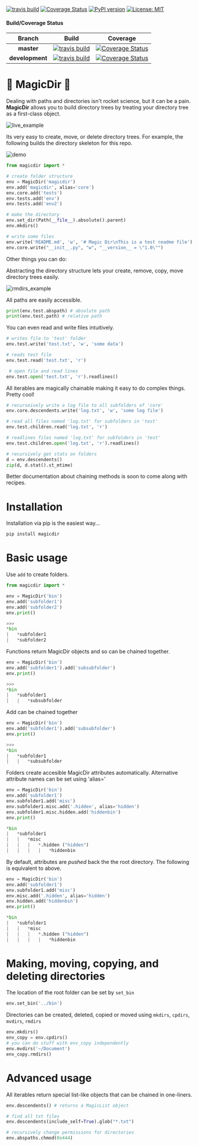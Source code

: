 [![travis build](https://img.shields.io/travis/jvrana/magicdir.svg)](https://travis-ci.org/jvrana/magicdir)
[![Coverage Status](https://coveralls.io/repos/github/jvrana/magicdir/badge.svg?branch=master)](https://coveralls.io/github/jvrana/magicdir?branch=master)
[![PyPI version](https://badge.fury.io/py/REPO.svg)](https://badge.fury.io/py/REPO)
[![License: MIT](https://img.shields.io/badge/License-MIT-yellow.svg)](https://opensource.org/licenses/MIT)


#### Build/Coverage Status
Branch | Build | Coverage
:---: | :---: | :---:
**master** | [![travis build](https://img.shields.io/travis/jvrana/magicdir/master.svg)](https://travis-ci.org/jvrana/magicdir/master) | [![Coverage Status](https://coveralls.io/repos/github/jvrana/magicdir/badge.svg?branch=master)](https://coveralls.io/github/jvrana/magicdir?branch=master)
**development** | [![travis build](https://img.shields.io/travis/jvrana/magicdir/development.svg)](https://travis-ci.org/jvrana/magicdir/development) | [![Coverage Status](https://coveralls.io/repos/github/jvrana/magicdir/badge.svg?branch=development)](https://coveralls.io/github/jvrana/magicdir?branch=development)

# 📁 MagicDir 📁

Dealing with paths and directories isn't rocket science, but it can be a pain. **MagicDir** allows you to build directory trees by treating
your directory tree as a first-class object.

![live_example](images/magicdir_example.gif?raw=true)

Its very easy to create, move, or delete directory trees. For example, the following builds the directory
skeleton for this repo.

![demo](images/directory_example.png?raw=true)

```python
from magicdir import *

# create folder structure
env = MagicDir('magicdir')
env.add('magicdir', alias='core')
env.core.add('tests')
env.tests.add('env')
env.tests.add('env2')

# make the directory
env.set_dir(Path(__file__).absolute().parent)
env.mkdirs()

# write some files
env.write('README.md', 'w', '# Magic Dir\nThis is a test readme file')
env.core.write("__init__.py", "w", "__version__ = \"1.0\"")
```

Other things you can do:

Abstracting the directory structure lets your create, remove, copy, move directory trees easily.

![rmdirs_example](images/rmdirs_example.gif?raw=true)

All paths are easily accessible.

```python
print(env.test.abspath) # absolute path
print(env.test.path) # relative path
```

You can even read and write files intuitively.

```python
# writes file to 'test' folder
env.test.write('test.txt', 'w', 'some data')

# reads test file
env.test.read('test.txt', 'r')

 # open file and read lines
env.test.open('test.txt', 'r').readlines()
```

All iterables are magically chainable making it easy to do complex things. Pretty cool!

```python
# recurseively write a log file to all subfolders of 'core'
env.core.descendents.write('log.txt', 'w', 'some log file')

# read all files named 'log.txt' for subfolders in 'test'
env.test.children.read('log.txt', 'r')

# readlines files named 'log.txt' for subfolders in 'test'
env.test.children.open('log.txt', 'r').readlines()

# recursively get stats on folders
d = env.descendents()
zip(d, d.stat().st_mtime)
```

Better documentation about chaining methods is soon to come along with recipes.

# Installation

Installation via pip is the easiest way...

```bash
pip install magicdir
```

# Basic usage

Use `add` to create folders.

```python
from magicdir import *

env = MagicDir('bin')
env.add('subfolder1')
env.add('subfolder2')
env.print()

>>>
*bin
|   *subfolder1
|   *subfolder2
```

Functions return MagicDir objects and so can be chained together.
```python
env = MagicDir('bin')
env.add('subfolder1').add('subsubfolder')
env.print()

>>>
*bin
|   *subfolder1
|   |   *subsubfolder
```

Add can be chained together
```python
env = MagicDir('bin')
env.add('subfolder1').add('subsubfolder')
env.print()

>>>
*bin
|   *subfolder1
|   |   *subsubfolder
```

Folders create accesible MagicDir attributes automatically. Alternative attribute names can be set using
'alias='

```python
env = MagicDir('bin')
env.add('subfolder1')
env.subfolder1.add('misc')
env.subfolder1.misc.add('.hidden', alias='hidden')
env.subfolder1.misc.hidden.add('hiddenbin')
env.print()

*bin
|   *subfolder1
|   |   *misc
|   |   |   *.hidden ("hidden")
|   |   |   |   *hiddenbin

```

By default, attributes are *pushed* back the the root directory. The following is equivalent to above.

```python
env = MagicDir('bin')
env.add('subfolder1')
env.subfolder1.add('misc')
env.misc.add('.hidden', alias='hidden')
env.hidden.add('hiddenbin')
env.print()

*bin
|   *subfolder1
|   |   *misc
|   |   |   *.hidden ("hidden")
|   |   |   |   *hiddenbin

```

# Making, moving, copying, and deleting directories

The location of the root folder can be set by `set_bin`

```python
env.set_bin('../bin')
```

Directories can be created, deleted, copied or moved using `mkdirs`, `cpdirs`, `mvdirs`, `rmdirs`

```python
env.mkdirs()
env_copy = env.cpdirs()
# you can do stuff with env_copy independently
env.mvdirs('~/Document')
env_copy.rmdirs()
```

# Advanced usage

All iterables return special list-like objects that can be chained in one-liners.

```python
env.descendents() # returns a MagicList object

# find all txt files
env.descendents(include_self=True).glob("*.txt")

# recursively change permissions for directories
env.abspaths.chmod(0o444)
```

